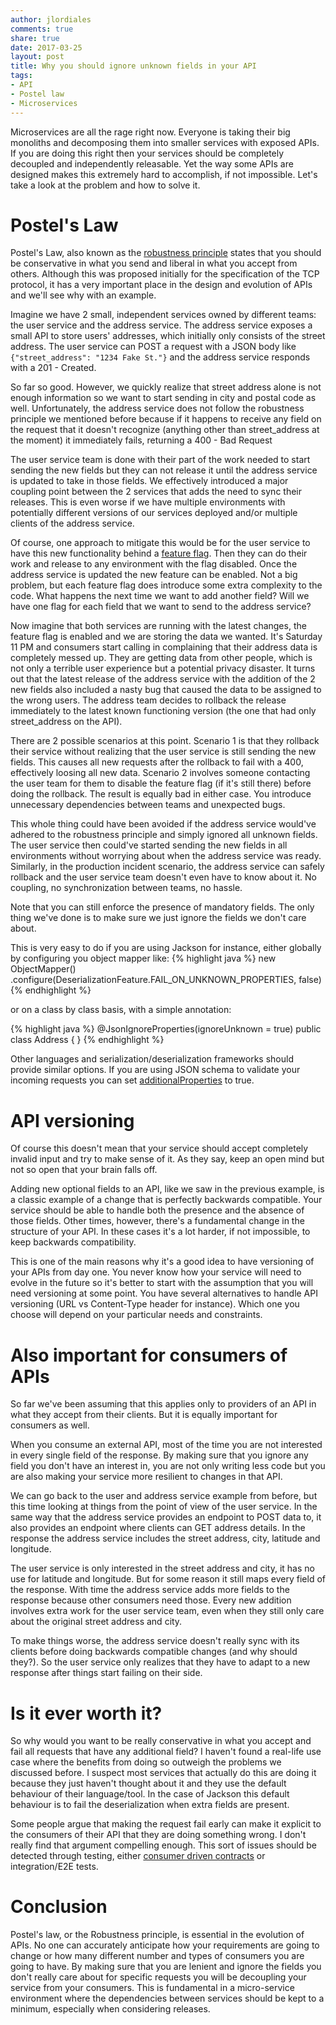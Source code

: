 ```yaml
---
author: jlordiales
comments: true
share: true
date: 2017-03-25
layout: post
title: Why you should ignore unknown fields in your API
tags:
- API
- Postel law
- Microservices
---
```

Microservices are all the rage right now. Everyone is taking their big monoliths
and decomposing them into smaller services with exposed APIs. If you are doing
this right then your services should be completely decoupled and independently
releasable. Yet the way some APIs are designed makes this extremely hard to
accomplish, if not impossible.
Let's take a look at the problem and how to solve it.

# Postel's Law
Postel's Law, also known as the [robustness
principle](https://www.wikiwand.com/en/Robustness_principle) states that you
should be conservative in what you send and liberal in what you accept from
others.  Although this was proposed initially for the specification of the TCP
protocol, it has a very important place in the design and evolution of APIs and
we'll see why with an example.

Imagine we have 2 small, independent services owned by different teams: the user
service and the address service. The address service exposes a small API to
store users' addresses, which initially only consists of the street address.  The
user service can POST a request with a JSON body like `{"street_address": "1234
Fake St."}` and the address service responds with a 201 - Created.

So far so good. However, we quickly realize that street address alone is not
enough information so we want to start sending in city and postal code as well.
Unfortunately, the address service does not follow the robustness principle we
mentioned before because if it happens to receive any field on the request that
it doesn't recognize (anything other than street_address at the moment) it
immediately fails, returning a 400 - Bad Request

The user service team is done with their part of the work needed to start
sending the new fields but they can not release it until the address service is
updated to take in those fields.  We effectively introduced a major coupling
point between the 2 services that adds the need to sync their releases. This is
even worse if we have multiple environments with potentially different versions
of our services deployed and/or multiple clients of the address service.

Of course, one approach to mitigate this would be for the user service to have
this new functionality behind a [feature
flag](https://martinfowler.com/bliki/FeatureToggle.html). Then they can do their
work and release to any environment with the flag disabled. Once the address
service is updated the new feature can be enabled.
Not a big problem, but each feature flag does introduce some extra complexity to
the code. What happens the next time we want to add another field? Will we have
one flag for each field that we want to send to the address service?

Now imagine that both services are running with the latest changes, the feature
flag is enabled and we are storing the data we wanted. It's Saturday 11 PM
and consumers start calling in complaining that their address data is completely
messed up. They are getting data from other people, which is not only a terrible
user experience but a potential privacy disaster.
It turns out that the latest release of the address service with the addition of
the 2 new fields also included a nasty bug that caused the data to be assigned
to the wrong users.
The address team decides to rollback the release immediately to the latest known
functioning version (the one that had only street_address on the API).

There are 2 possible scenarios at this point. Scenario 1 is that they rollback
their service without realizing that the user service is still sending the new
fields. This causes all new requests after the rollback to fail with a 400,
effectively loosing all new data.
Scenario 2 involves someone contacting the user team for them to disable the
feature flag (if it's still there) before doing the rollback.
The result is equally bad in either case. You introduce unnecessary dependencies
between teams and unexpected bugs.

This whole thing could have been avoided if the address service would've
adhered to the robustness principle and simply ignored all unknown fields.
The user service then could've started sending the new fields in all
environments without worrying about when the address service was ready.
Similarly, in the production incident scenario, the address service can safely
rollback and the user service team doesn't even have to know about it. No
coupling, no synchronization between teams, no hassle.

Note that you can still enforce the presence of mandatory fields. The only thing
we've done is to make sure we just ignore the fields we don't care about.

This is very easy to do if you are using Jackson for instance, either globally
by configuring you object mapper like:
{% highlight java %}
new ObjectMapper()
  .configure(DeserializationFeature.FAIL_ON_UNKNOWN_PROPERTIES, false)
{% endhighlight %}

or on a class by class basis, with a simple annotation:

{% highlight java %}
@JsonIgnoreProperties(ignoreUnknown = true)
public class Address {
}
{% endhighlight %}

Other languages and serialization/deserialization frameworks should provide
similar options.
If you are using JSON schema to validate your incoming requests you can set
[additionalProperties](http://json-schema.org/latest/json-schema-validation.html#rfc.section.5.18) to true.

# API versioning
Of course this doesn't mean that your service should accept completely invalid
input and try to make sense of it. As they say, keep an open mind but not so
open that your brain falls off.

Adding new optional fields to an API, like we saw in the previous example, is a classic
example of a change that is perfectly backwards compatible. Your service should
be able to handle both the presence and the absence of those fields.
Other times, however, there's a fundamental change in the structure of your API.
In these cases it's a lot harder, if not impossible, to keep backwards
compatibility. 

This is one of the main reasons why it's a good idea to have versioning of your
APIs from day one. You never know how your service will need to evolve in the
future so it's better to start with the assumption that you will need versioning
at some point. 
You have several alternatives to handle API versioning (URL vs Content-Type
header for instance). Which one you choose will depend on your particular needs
and constraints.

# Also important for consumers of APIs
So far we've been assuming that this applies only to providers of an API in what
they accept from their clients. But it is equally important for consumers as
well.

When you consume an external API, most of the time you are not interested in
every single field of the response. By making sure that you ignore any field you
don't have an interest in, you are not only writing less code but you are also
making your service more resilient to changes in that API.

We can go back to the user and address service example from before, but this
time looking at things from the point of view of the user service. In the same
way that the address service provides an endpoint to POST data to, it also
provides an endpoint where clients can GET address details. In the response the
address service includes the street address, city, latitude and longitude.

The user service is only interested in the street address and city, it has no
use for latitude and longitude. But for some reason it still maps every field
of the response. With time the address service adds more fields to the response
because other consumers need those. Every new addition involves extra work for
the user service team, even when they still only care about the original street
address and city.

To make things worse, the address service doesn't really sync with its clients
before doing backwards compatible changes (and why should they?). So the user
service only realizes that they have to adapt to a new response after things
start failing on their side.

# Is it ever worth it?
So why would you want to be really conservative in what you accept and fail all
requests that have any additional field? 
I haven't found a real-life use case where the benefits from doing so outweigh
the problems we discussed before.
I suspect most services that actually do this are doing it because they just
haven't thought about it and they use the default behaviour of their
language/tool. In the case of Jackson this default behaviour is to fail the
deserialization when extra fields are present.

Some people argue that making the request fail early can make it explicit to the
consumers of their API that they are doing something wrong. I don't really find
that argument compelling enough. This sort of issues should be detected through
testing, either [consumer driven
contracts](https://martinfowler.com/articles/consumerDrivenContracts.html) or
integration/E2E tests.

# Conclusion
Postel's law, or the Robustness principle, is essential in the evolution of
APIs. No one can accurately anticipate how your requirements are going to change
or how many different number and types of consumers you are going to have. By
making sure that you are lenient and ignore the fields you don't really care
about for specific requests you will be decoupling your service from your
consumers. This is fundamental in a micro-service environment where the
dependencies between services should be kept to a minimum, especially when
considering releases.
